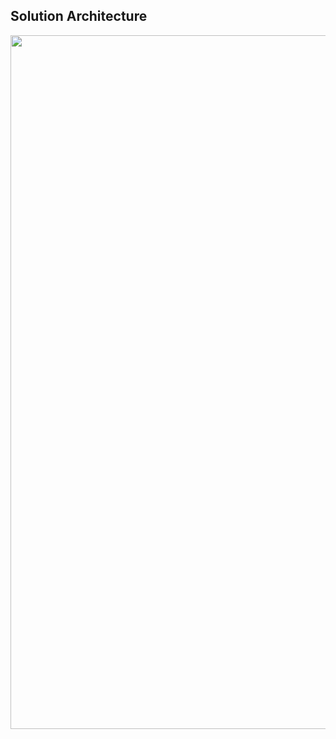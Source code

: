 ## Solution Architecture

<img align="center" width="1110" src="/docs/Future State Solution Architecture.drawio (3).png">
